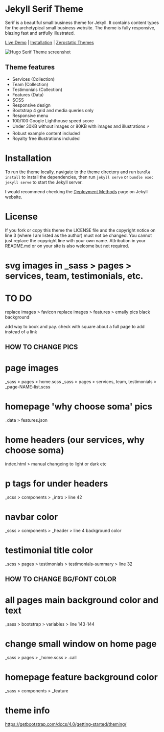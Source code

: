 # Jekyll Serif Theme

Serif is a beautiful small business theme for Jekyll. It contains content types for the archetypical small business website. The theme is fully responsive, blazing fast and artfully illustrated.

[Live Demo](https://jekyll-serif-theme.netlify.com/) | 
[Installation](#installation) | 
[Zerostatic Themes](https://www.zerostatic.io/theme/hugo-hero/)

![Hugo Serif Theme screenshot](https://github.com/JugglerX/jekyll-serif-theme/blob/master/screenshots/screenshot-with-border.png)

## Theme features

- Services (Collection)
- Team (Collection)
- Testimonials (Collection)
- Features (Data)
- SCSS
- Responsive design
- Bootstrap 4 grid and media queries only
- Responsive menu
- 100/100 Google Lighthouse speed score
- Under 30KB without images or 80KB with images and illustrations ⚡
- Robust example content included
- Royalty free illustrations included

# Installation

To run the theme locally, navigate to the theme directory and run `bundle install` to install the dependencies, then run `jekyll serve` or `bundle exec jekyll serve` to start the Jekyll server.

I would recommend checking the [Deployment Methods](https://jekyllrb.com/docs/deployment-methods/) page on Jekyll website.

# License

If you fork or copy this theme the LICENSE file and the copyright notice on line 3 (where I am listed as the author) must not be changed. You cannot just replace the copyright line with your own name. Attribution in your README.md or on your site is also welcome but not required.



# svg images in _sass > pages > services, team, testimonials, etc.



# TO DO

replace images > favicon
replace images > features > emaily pics
black background

add way to book and pay. check with square about a full page to add instead of a link




## HOW TO CHANGE PICS

# page images
_sass > pages > home.scss
_sass > pages > services, team, testimonials > _page-NAME-list.scss

# homepage 'why choose soma' pics
_data > features.json

# home headers (our services, why choose soma)
index.html > manual changeing to light or dark etc

# p tags for under headers
_scss > components > _intro > line 42

# navbar color
_scss > components > _header > line 4 background color

# testimonial title color
_scss > pages > testimonials > testimonials-summary > line 32

## HOW TO CHANGE BG/FONT COLOR

# all pages main background color and text
_sass > bootstrap > variables > line 143-144

# change small window on home page
_sass > pages > _home.scss > .call 

# homepage feature background color
_sass >  components > _feature 


# theme info
https://getbootstrap.com/docs/4.0/getting-started/theming/
